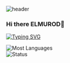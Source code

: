 ![header](https://capsule-render.vercel.app/api?type=waving&color=gradient&height=250&section=header&text=ELMURODSALOMOV,&desc=Backend%20developer&fontSize=55&fontAlignY=40&fontAlign=44&descAlignY=53&descAlign=53&animation=fadeIn)
### Hi there ELMUROD👋
[![Typing SVG](https://readme-typing-svg.herokuapp.com?font=Fira+Code&pause=1000&color=6413F7&center=true&random=false&width=435&lines=Hi+there%2C+I'm+Elmurod+%F0%9F%91%8B;I+am+a+.Net+developer%F0%9F%92%BB)](https://git.io/typing-svg)

![Most Languages](https://github-readme-stats.vercel.app/api/top-langs/?username=ELMURODSALOMOV&layout=compact)   
![Status](https://github-readme-stats.vercel.app/api?username=ELMURODSALOMOV&show_icons=true&theme=dark) 
